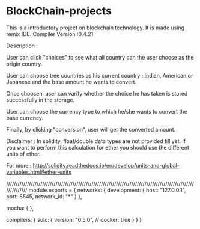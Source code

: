 # BlockChain-projects

This is a introductory project on blockchain technology. It is made using remix IDE. Compiler Version :0.4.21

Description :

User can click "choices" to see what all country can the user choose as the origin country.

User can choose tree countries as his current country : Indian, American or Japanese and the base amount he wants to convert.

Once choosen, user can varify whether the choice he has taken is stored successfully in the storage.

User can choose the currency type to which he/she wants to convert the base currency.

Finally, by clicking "conversion", user will get the converted amount.


Disclaimer : In solidity, float/double data types are not provided till yet. If you want to perform this calculation for ether you should use the different units of ether.

For more : http://solidity.readthedocs.io/en/develop/units-and-global-variables.html#ether-units

//////////////////////////////////////////////////////////////////////////////////////////////////////////////
module.exports = {
  networks: {
    development: {
      host: "127.0.0.1",
      port: 8545,
      network_id: "*"
    }
  },

  mocha: {
  },

  compilers: {
    solc: {
      version: "0.5.0",
     // docker: true
    }
  }
}

